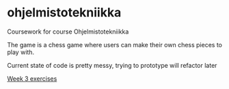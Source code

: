 # ohjelmistotekniikka
Coursework for course Ohjelmistotekniikka

The game is a chess game where users can make their own chess pieces to play with.

Current state of code is pretty messy, trying to prototype will refactor later

[Week 3 exercises](https://github.com/ToxPuro/ohjelmistotekniikka/tree/main/laskarit/viikko3) 
